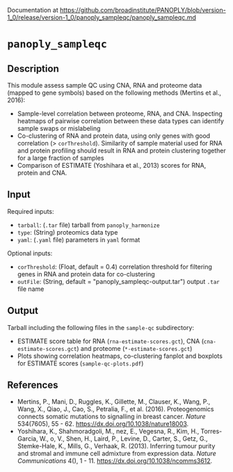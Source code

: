 Documentation at https://github.com/broadinstitute/PANOPLY/blob/version-1_0/release/version-1_0/panoply_sampleqc/panoply_sampleqc.md

# ```panoply_sampleqc```

## Description

This module assess sample QC using CNA, RNA and proteome data (mapped to gene symbols) based on the following methods (Mertins et al., 2016):

* Sample-level correlation between proteome, RNA, and CNA. Inspecting heatmaps of pairwise correlation between these data types can identify sample swaps or mislabeling
* Co-clustering of RNA and protein data, using only genes with good correlation (> `corThreshold`). Similarity of sample material used for RNA and protein profiling should result in RNA and protein clustering together for a large fraction of samples
* Comparison of ESTIMATE (Yoshihara et al., 2013) scores for RNA, protein and CNA.

## Input

Required inputs:

* ```tarball```: (`.tar` file) tarball from ```panoply_harmonize```
* ```type```: (String) proteomics data type
* ```yaml```: (`.yaml` file) parameters in `yaml` format

Optional inputs:
* ```corThreshold```: (Float, default = 0.4) correlation threshold for filtering genes in RNA and protein data for co-clustering
* ```outFile```: (String, default = "panoply_sampleqc-output.tar") output `.tar` file name

## Output

Tarball including the following files in the `sample-qc` subdirectory: 

* ESTIMATE score table for RNA (`rna-estimate-scores.gct`), CNA (`cna-estimate-scores.gct`) and proteome (`*-estimate-scores.gct`)
* Plots showing correlation heatmaps, co-clustering fanplot and boxplots for ESTIMATE scores (`sample-qc-plots.pdf`)
	
## References

* Mertins, P., Mani, D., Ruggles, K., Gillette, M., Clauser, K., Wang, P., Wang, X., Qiao, J., Cao, S., Petralia, F., et al. (2016). Proteogenomics connects somatic mutations to signalling in breast cancer. *Nature*  534(7605), 55 - 62. https://dx.doi.org/10.1038/nature18003.
* Yoshihara, K., Shahmoradgoli, M., nez, E., Vegesna, R., Kim, H., Torres-Garcia, W., o, V., Shen, H., Laird, P., Levine, D., Carter, S., Getz, G., Stemke-Hale, K., Mills, G., Verhaak, R. (2013). Inferring tumour purity and stromal and immune cell admixture from expression data. *Nature Communications*  4(), 1 - 11. https://dx.doi.org/10.1038/ncomms3612.
